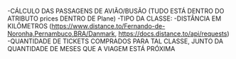 -CÁLCULO DAS PASSAGENS DE AVIÃO/BUSÃO (TUDO ESTÁ DENTRO DO ATRIBUTO prices DENTRO DE Plane)
    -TIPO DA CLASSE:
        -DISTÂNCIA EM KILÔMETROS (https://www.distance.to/Fernando-de-Noronha,Pernambuco,BRA/Danmark, https://docs.distance.to/api/requests)
        -QUANTIDADE DE TICKETS COMPRADOS PARA TAL CLASSE, JUNTO DA QUANTIDADE DE MESES QUE A VIAGEM ESTÁ PRÓXIMA